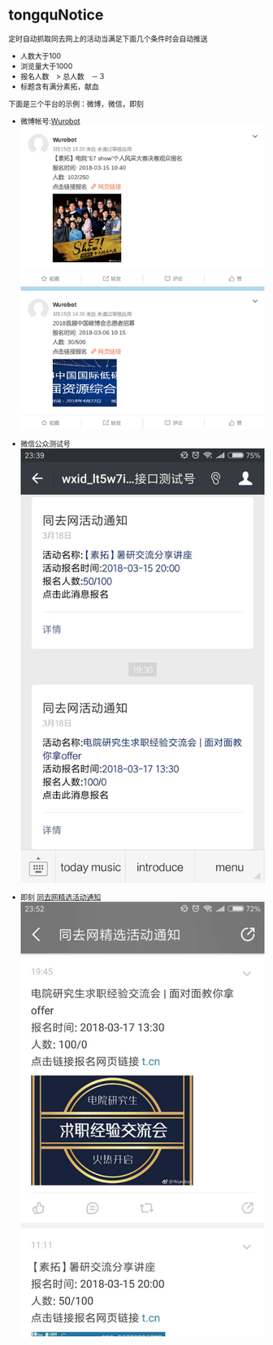 # tongquNotice
定时自动抓取同去网上的活动当满足下面几个条件时会自动推送
- 人数大于100
- 浏览量大于1000
- 报名人数　> 总人数　－３　
- 标题含有满分素拓，献血

下面是三个平台的示例：微博，微信，即刻
- 微博帐号:[Wurobot](https://weibo.com/u/6377316142)
![Wurobot](./Wurobot.png)

- 微信公众测试号
![wx](./wx.jpg)

- 即刻 [同去网精选活动通知](https://m.okjike.com/topics/59d8b064ffe0770016974b89)
![jike](./jike.jpg)
